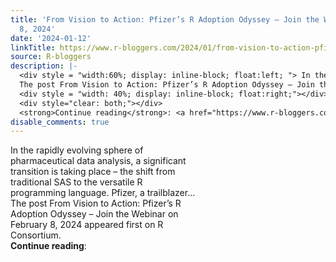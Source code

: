 ```yaml
---
title: 'From Vision to Action: Pfizer’s R Adoption Odyssey – Join the Webinar on February
  8, 2024'
date: '2024-01-12'
linkTitle: https://www.r-bloggers.com/2024/01/from-vision-to-action-pfizers-r-adoption-odyssey-join-the-webinar-on-february-8-2024/
source: R-bloggers
description: |-
  <div style = "width:60%; display: inline-block; float:left; "> In the rapidly evolving sphere of pharmaceutical data analysis, a significant transition is taking place – the shift from traditional SAS to the versatile R programming language. Pfizer, a trailblazer...<br />
  The post From Vision to Action: Pfizer’s R Adoption Odyssey – Join the Webinar on February 8, 2024 appeared first on R Consortium.</div>
  <div style = "width: 40%; display: inline-block; float:right;"></div>
  <div style="clear: both;"></div>
  <strong>Continue reading</strong>: <a href="https://www.r-bloggers.com/2024/01/from-vision ...
disable_comments: true
---
```

<div style = "width:60%; display: inline-block; float:left; "> In the rapidly evolving sphere of pharmaceutical data analysis, a significant transition is taking place – the shift from traditional SAS to the versatile R programming language. Pfizer, a trailblazer...<br />
The post From Vision to Action: Pfizer’s R Adoption Odyssey – Join the Webinar on February 8, 2024 appeared first on R Consortium.</div>
<div style = "width: 40%; display: inline-block; float:right;"></div>
<div style="clear: both;"></div>
<strong>Continue reading</strong>: <a href="https://www.r-bloggers.com/2024/01/from-vision ...